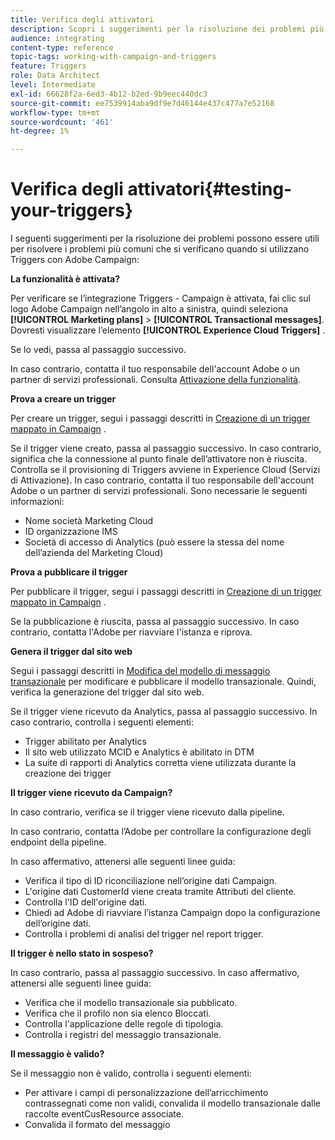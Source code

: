 ```yaml
---
title: Verifica degli attivatori
description: Scopri i suggerimenti per la risoluzione dei problemi più comuni che potresti incontrare durante l’utilizzo di Triggers con Adobe Campaign.
audience: integrating
content-type: reference
topic-tags: working-with-campaign-and-triggers
feature: Triggers
role: Data Architect
level: Intermediate
exl-id: 66628f2a-6ed3-4b12-b2ed-9b9eec440dc3
source-git-commit: ee7539914aba9df9e7d46144e437c477a7e52168
workflow-type: tm+mt
source-wordcount: '461'
ht-degree: 1%

---
```


# Verifica degli attivatori{#testing-your-triggers}

I seguenti suggerimenti per la risoluzione dei problemi possono essere utili per risolvere i problemi più comuni che si verificano quando si utilizzano Triggers con Adobe Campaign:

**La funzionalità è attivata?**

Per verificare se l’integrazione Triggers - Campaign è attivata, fai clic sul logo Adobe Campaign nell’angolo in alto a sinistra, quindi seleziona **[!UICONTROL Marketing plans]** > **[!UICONTROL Transactional messages]**. Dovresti visualizzare l’elemento **[!UICONTROL Experience Cloud Triggers]** .

Se lo vedi, passa al passaggio successivo.

In caso contrario, contatta il tuo responsabile dell&#39;account Adobe o un partner di servizi professionali. Consulta [Attivazione della funzionalità](../../integrating/using/configuring-triggers-in-experience-cloud.md#activating-the-functionality).

**Prova a creare un trigger**

Per creare un trigger, segui i passaggi descritti in [Creazione di un trigger mappato in Campaign](../../integrating/using/using-triggers-in-campaign.md#creating-a-mapped-trigger-in-campaign) .

Se il trigger viene creato, passa al passaggio successivo. In caso contrario, significa che la connessione al punto finale dell’attivatore non è riuscita. Controlla se il provisioning di Triggers avviene in Experience Cloud (Servizi di Attivazione). In caso contrario, contatta il tuo responsabile dell&#39;account Adobe o un partner di servizi professionali. Sono necessarie le seguenti informazioni:

* Nome società Marketing Cloud
* ID organizzazione IMS
* Società di accesso di Analytics (può essere la stessa del nome dell’azienda del Marketing Cloud)

**Prova a pubblicare il trigger**

Per pubblicare il trigger, segui i passaggi descritti in [Creazione di un trigger mappato in Campaign](../../integrating/using/using-triggers-in-campaign.md#creating-a-mapped-trigger-in-campaign) .

Se la pubblicazione è riuscita, passa al passaggio successivo. In caso contrario, contatta l&#39;Adobe per riavviare l&#39;istanza e riprova.

**Genera il trigger dal sito web**

Segui i passaggi descritti in [Modifica del modello di messaggio transazionale](../../integrating/using/using-triggers-in-campaign.md#editing-the-transactional-message-template) per modificare e pubblicare il modello transazionale. Quindi, verifica la generazione del trigger dal sito web.

Se il trigger viene ricevuto da Analytics, passa al passaggio successivo. In caso contrario, controlla i seguenti elementi:

* Trigger abilitato per Analytics
* Il sito web utilizzato MCID e Analytics è abilitato in DTM
* La suite di rapporti di Analytics corretta viene utilizzata durante la creazione dei trigger

**Il trigger viene ricevuto da Campaign?**

In caso contrario, verifica se il trigger viene ricevuto dalla pipeline.

In caso contrario, contatta l’Adobe per controllare la configurazione degli endpoint della pipeline.

In caso affermativo, attenersi alle seguenti linee guida:

* Verifica il tipo di ID riconciliazione nell’origine dati Campaign.
* L&#39;origine dati CustomerId viene creata tramite Attributi del cliente.
* Controlla l&#39;ID dell&#39;origine dati.
* Chiedi ad Adobe di riavviare l’istanza Campaign dopo la configurazione dell’origine dati.
* Controlla i problemi di analisi del trigger nel report trigger.

**Il trigger è nello stato in sospeso?**

In caso contrario, passa al passaggio successivo. In caso affermativo, attenersi alle seguenti linee guida:

* Verifica che il modello transazionale sia pubblicato.
* Verifica che il profilo non sia elenco Bloccati.
* Controlla l&#39;applicazione delle regole di tipologia.
* Controlla i registri del messaggio transazionale.

**Il messaggio è valido?**

Se il messaggio non è valido, controlla i seguenti elementi:

* Per attivare i campi di personalizzazione dell’arricchimento contrassegnati come non validi, convalida il modello transazionale dalle raccolte eventCusResource associate.
* Convalida il formato del messaggio
